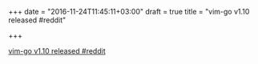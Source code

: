 +++
date = "2016-11-24T11:45:11+03:00"
draft = true
title = "vim-go v1.10 released  #reddit"

+++

<p><a href="https://t.co/EJlVvHGlKp">vim-go v1.10 released  #reddit</a></p>
